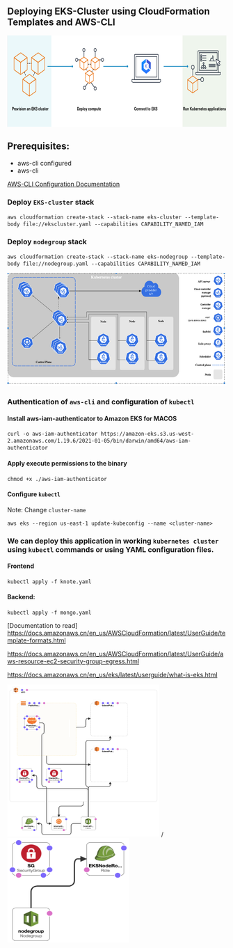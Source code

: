## Deploying EKS-Cluster using CloudFormation Templates and AWS-CLI 

<img width="650" height="210" src="what-is-eks.png"> 

## Prerequisites:
- aws-cli configured
- aws-cli 

[AWS-CLI Configuration Documentation](https://docs.aws.amazon.com/cli/latest/userguide/install-macos.html#install-macosos-bundled)


### Deploy ```EKS-cluster``` stack
    
```    
aws cloudformation create-stack --stack-name eks-cluster --template-body file://ekscluster.yaml --capabilities CAPABILITY_NAMED_IAM
```

### Deploy ```nodegroup``` stack

```
aws cloudformation create-stack --stack-name eks-nodegroup --template-body file://nodegroup.yaml --capabilities CAPABILITY_NAMED_IAM
```
<img width="650" height="260" src="Untitled 2.png"> 

### Authentication of ```aws-cli``` and configuration of ```kubectl``` 

####  Install aws-iam-authenticator to Amazon EKS for MACOS

```
curl -o aws-iam-authenticator https://amazon-eks.s3.us-west-2.amazonaws.com/1.19.6/2021-01-05/bin/darwin/amd64/aws-iam-authenticator
```
  
####  Apply execute permissions to the binary
```
chmod +x ./aws-iam-authenticator
```

#### Configure ```kubectl```

Note: Change ```cluster-name```

```
aws eks --region us-east-1 update-kubeconfig --name <cluster-name>
```

### We can deploy this application in working ```kubernetes cluster``` using ```kubectl``` commands or using YAML configuration files. ###


#### Frontend ###

```
kubectl apply -f knote.yaml
```

#### Backend: ###

```
kubectl apply -f mongo.yaml
```
[Documentation to read] 
https://docs.amazonaws.cn/en_us/AWSCloudFormation/latest/UserGuide/template-formats.html

https://docs.amazonaws.cn/en_us/AWSCloudFormation/latest/UserGuide/aws-resource-ec2-security-group-egress.html

https://docs.amazonaws.cn/en_us/eks/latest/userguide/what-is-eks.html


<img width="350" height="350" src="template1-designer (1).png"> / <img width="280" height="240" src="template1-designer (1) copy.png">

